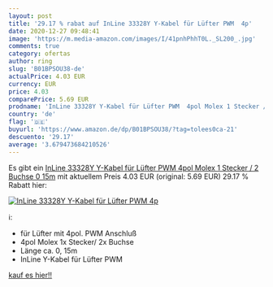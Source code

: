 ```yaml
---
layout: post
title: '29.17 % rabat auf InLine 33328Y Y-Kabel für Lüfter PWM  4p'
date: 2020-12-27 09:48:41
image: 'https://m.media-amazon.com/images/I/41pnhPhhT0L._SL200_.jpg'
comments: true
category: ofertas
author: ring
slug: 'B01BPSOU38-de'
actualPrice: 4.03 EUR
currency: EUR
price: 4.03
comparePrice: 5.69 EUR
prodname: 'InLine 33328Y Y-Kabel für Lüfter PWM  4pol Molex 1 Stecker / 2 Buchse  0 15m'
country: 'de'
flag: '🇩🇪'
buyurl: 'https://www.amazon.de/dp/B01BPSOU38/?tag=tolees0ca-21'
descuento: '29.17'
average: '3.679473684210526'
---
```


Es gibt ein [InLine 33328Y Y-Kabel für Lüfter PWM  4pol Molex 1 Stecker / 2 Buchse  0 15m](https://www.amazon.de/dp/B01BPSOU38/?tag=tolees0ca-21) mit aktuellem Preis 4.03 EUR (original: 5.69 EUR) 29.17 % Rabatt hier:

[![InLine 33328Y Y-Kabel für Lüfter PWM  4p](https://m.media-amazon.com/images/I/41pnhPhhT0L._SL200_.jpg)](https://www.amazon.de/dp/B01BPSOU38/?tag=tolees0ca-21)

ℹ️:

- für Lüfter mit 4pol. PWM Anschluß
- 4pol Molex 1x Stecker/ 2x Buchse
- Länge ca. 0, 15m
- InLine Y-Kabel für Lüfter PWM

[kauf es hier!!](https://www.amazon.de/dp/B01BPSOU38/?tag=tolees0ca-21)
